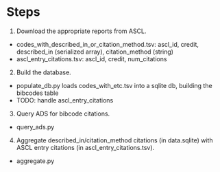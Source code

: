 # Steps

1) Download the appropriate reports from ASCL.
- codes_with_described_in_or_citation_method.tsv: ascl_id, credit, described_in (serialized array), citation_method (string)
- ascl_entry_citations.tsv: ascl_id, credit, num_citations

2) Build the database.
- populate_db.py loads codes_with_etc.tsv into a sqlite db, building the bibcodes table
- TODO: handle ascl_entry_citations

3) Query ADS for bibcode citations.
- query_ads.py

4) Aggregate described_in/citation_method citations (in data.sqlite) with ASCL entry citations (in ascl_entry_citations.tsv).
- aggregate.py